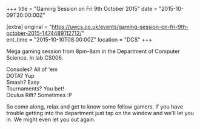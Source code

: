 +++
title = "Gaming Session on Fri 9th October 2015"
date = "2015-10-09T20:00:00Z"

[extra]
original = "https://uwcs.co.uk/events/gaming-session-on-fri-9th-october-2015-1474489112712/"    
ent_time = "2015-10-10T08:00:00Z"
location = "DCS"
+++

Mega gaming session from 8pm-8am in the Department of Computer Science. In lab CS006.

Consoles? All of 'em  
DOTA? Yup  
Smash? Easy  
Tournaments? You bet\!  
Oculus Rift? Sometimes :P

So come along, relax and get to know some fellow gamers. If you have trouble getting into the department just tap on the window and we'll let you in. We might even let you out again.

